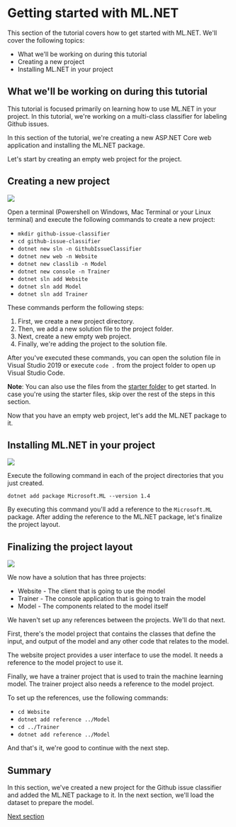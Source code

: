 # Getting started with ML.NET

This section of the tutorial covers how to get started with ML.NET. We'll cover
the following topics:

* What we'll be working on during this tutorial
* Creating a new project
* Installing ML.NET in your project

## What we'll be working on during this tutorial

This tutorial is focused primarily on learning how to use ML.NET in your
project. In this tutorial, we're working on a multi-class classifier for
labeling Github issues.

In this section of the tutorial, we're creating a new ASP.NET Core web
application and installing the ML.NET package.

Let's start by creating an empty web project for the project.

## Creating a new project

[![](http://img.youtube.com/vi/NWQF11Fc9_s/0.jpg)](http://www.youtube.com/watch?v=NWQF11Fc9_s "Creating a new project")

Open a terminal (Powershell on Windows, Mac Terminal or your Linux terminal) and execute 
the following commands to create a new project:

* `mkdir github-issue-classifier`
* `cd github-issue-classifier`
* `dotnet new sln -n GithubIssueClassifier`
* `dotnet new web -n Website`
* `dotnet new classlib -n Model`
* `dotnet new console -n Trainer`
* `dotnet sln add Website`
* `dotnet sln add Model`
* `dotnet sln add Trainer`

These commands perform the following steps:

1. First, we create a new project directory. 
2. Then, we add a new solution file to the project folder. 
3. Next, create a new empty web project. 
4. Finally, we're adding the project to the solution file.

After you've executed these commands, you can open the solution file in Visual
Studio 2019 or execute `code .` from the project folder to open up Visual Studio
Code.

**Note**: You can also use the files from the [starter folder](../../src/starter/) to get started.
In case you're using the starter files, skip over the rest of the steps in this section.

Now that you have an empty web project, let's add the ML.NET package to it.

## Installing ML.NET in your project

[![](http://img.youtube.com/vi/ufPhvsKEYAM/0.jpg)](http://www.youtube.com/watch?v=ufPhvsKEYAM "Adding a reference to the ML.NET package")

Execute the following command in each of the project directories that you 
just created.

```
dotnet add package Microsoft.ML --version 1.4
```

By executing this command you'll add a reference to the `Microsoft.ML` package.
After adding the reference to the ML.NET package, let's finalize the project
layout.

## Finalizing the project layout

[![](http://img.youtube.com/vi/6WZi6UIgwfE/0.jpg)](http://www.youtube.com/watch?v=6WZi6UIgwfE "Adding references the projects")

We now have a solution that has three projects:

* Website - The client that is going to use the model
* Trainer - The console application that is going to train the model
* Model - The components related to the model itself

We haven't set up any references between the projects. We'll do that next.

First, there's the model project that contains the classes that define 
the input, and output of the model and any other code that relates to the model.

The website project provides a user interface to use the model. It needs a
reference to the model project to use it.

Finally, we have a trainer project that is used to train the machine learning
model. The trainer project also needs a reference to the model project.

To set up the references, use the following commands:

* `cd Website`
* `dotnet add reference ../Model`
* `cd ../Trainer`
* `dotnet add reference ../Model`

And that's it, we're good to continue with the next step.

## Summary

In this section, we've created a new project for the Github issue classifier and
added the ML.NET package to it. In the next section, we'll load the dataset to
prepare the model.

[Next section](../loading-data/README.md)

